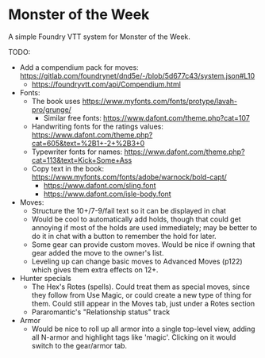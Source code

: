 # Monster of the Week

A simple Foundry VTT system for Monster of the Week.

TODO:
- Add a compendium pack for moves:
  https://gitlab.com/foundrynet/dnd5e/-/blob/5d677c43/system.json#L10
  - https://foundryvtt.com/api/Compendium.html
- Fonts:
  - The book uses https://www.myfonts.com/fonts/protype/lavah-pro/grunge/
    - Similar free fonts: https://www.dafont.com/theme.php?cat=107
  - Handwriting fonts for the ratings values:
    https://www.dafont.com/theme.php?cat=605&text=%2B1+-2+%2B3+0
  - Typewriter fonts for names:
    https://www.dafont.com/theme.php?cat=113&text=Kick+Some+Ass
  - Copy text in the book:
    https://www.myfonts.com/fonts/adobe/warnock/bold-capt/
    - https://www.dafont.com/sling.font
    - https://www.dafont.com/isle-body.font
- Moves:
  - Structure the 10+/7-9/fail text so it can be displayed in chat
  - Would be cool to automatically add holds, though that could get
    annoying if most of the holds are used immediately; may be better
    to do it in chat with a button to remember the hold for later.
  - Some gear can provide custom moves. Would be nice if owning that gear
    added the move to the owner's list.
  - Leveling up can change basic moves to Advanced Moves (p122) which gives
    them extra effects on 12+.
- Hunter specials
  - The Hex's Rotes (spells). Could treat them as special
    moves, since they follow from Use Magic, or could create a new type
    of thing for them. Could still appear in the Moves tab, just under
    a Rotes section
  - Pararomantic's "Relationship status" track
- Armor
  - Would be nice to roll up all armor into a single top-level view,
    adding all N-armor and highlight tags like 'magic'. Clicking on it
    would switch to the gear/armor tab.
